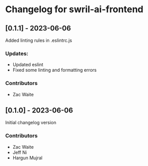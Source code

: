 # Changelog for swril-ai-frontend

## [0.1.1] - 2023-06-06
Added linting rules in .eslintrc.js
### Updates:
- Updated eslint
- Fixed some linting and formatting errors
### Contributors
- Zac Waite

## [0.1.0] - 2023-06-06
Initial changelog version
### Contributors
- Zac Waite
- Jeff Ni
- Hargun Mujral
